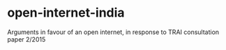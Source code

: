 # open-internet-india
Arguments in favour of an open internet, in response to TRAI consultation paper 2/2015
